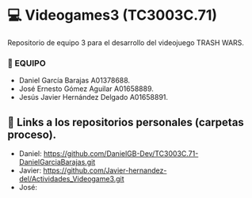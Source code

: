 # :computer: Videogames3 (TC3003C.71)

Repositorio de equipo 3 para el desarrollo del videojuego TRASH WARS.

### :boy: EQUIPO
- Daniel García Barajas A01378688.
- José Ernesto Gómez Aguilar A01658889.
- Jesús Javier Hernández Delgado A01658891.


## :book: Links a los repositorios personales (carpetas proceso).
- Daniel: https://github.com/DanielGB-Dev/TC3003C.71-DanielGarciaBarajas.git
- Javier: https://github.com/Javier-hernandez-del/Actividades_Videogame3.git
- José: 
